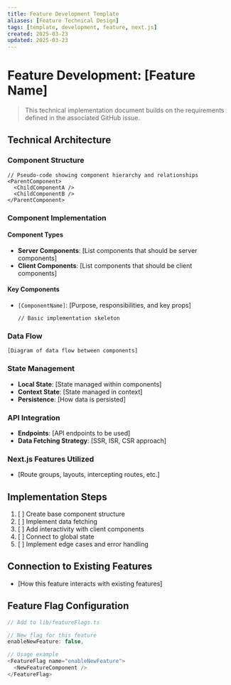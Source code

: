 ```yaml
---
title: Feature Development Template
aliases: [Feature Technical Design]
tags: [template, development, feature, next.js]
created: 2025-03-23
updated: 2025-03-23
---
```


# Feature Development: [Feature Name]

> This technical implementation document builds on the requirements defined in the associated GitHub issue.

## Technical Architecture

### Component Structure
```tsx
// Pseudo-code showing component hierarchy and relationships 
<ParentComponent>
  <ChildComponentA />
  <ChildComponentB />
</ParentComponent>
```

### Component Implementation

#### Component Types
- **Server Components**: [List components that should be server components]
- **Client Components**: [List components that should be client components]

#### Key Components
- `[ComponentName]`: [Purpose, responsibilities, and key props]
  ```tsx
  // Basic implementation skeleton
  ```

### Data Flow
```
[Diagram of data flow between components]
```

### State Management
- **Local State**: [State managed within components]
- **Context State**: [State managed in context]
- **Persistence**: [How data is persisted]

### API Integration
- **Endpoints**: [API endpoints to be used]
- **Data Fetching Strategy**: [SSR, ISR, CSR approach]

### Next.js Features Utilized
- [Route groups, layouts, intercepting routes, etc.]

## Implementation Steps
1. [ ] Create base component structure
2. [ ] Implement data fetching
3. [ ] Add interactivity with client components
4. [ ] Connect to global state
5. [ ] Implement edge cases and error handling

## Connection to Existing Features
- [How this feature interacts with existing features]

## Feature Flag Configuration
```typescript
// Add to lib/featureFlags.ts

// New flag for this feature
enableNewFeature: false,

// Usage example
<FeatureFlag name="enableNewFeature">
  <NewFeatureComponent />
</FeatureFlag>
```
